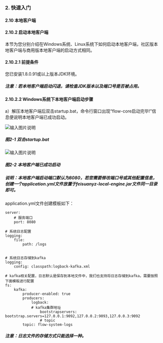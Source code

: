 ### 2. 快速入门

#### 2.10 本地客户端

#### 2.10.2 启动本地客户端

本节为您分别介绍在Windows系统、Linux系统下如何启动本地客户端，社区版本地客户端与商用版本地客户端的启动方式相同。

#### 2.10.2.1 前提条件

您已安装1.8.0.91或以上版本JDK环境。

##### 注意：若本地客户端启动闪退，请检查JDK版本以及端口号是否被占用。

#### 2.10.2.2 Windows系统下本地客户端启动步骤

a）解压本地客户端后双击startup.bat，命令行窗口出现“flow-core启动完毕!”信息便说明本地客户端已成功启动。

![输入图片说明](../../../../images/SoFlu%EF%BC%88%E5%90%8E%E7%AB%AF%EF%BC%89%E5%BC%80%E5%8F%91%E5%B9%B3%E5%8F%B0/1.%20%E6%9C%80%E6%96%B0%E7%89%88%E6%9C%AC%20-%20%E6%9B%B4%E6%96%B0%E6%97%A5%E6%9C%9F%20-%202022.10.08/2.%20%E5%BF%AB%E9%80%9F%E5%85%A5%E9%97%A8/10.%20%E6%9C%AC%E5%9C%B0%E5%AE%A2%E6%88%B7%E7%AB%AF/2-1.png)

##### 图2-1 双击startup.bat

![输入图片说明](../../../../images/SoFlu%EF%BC%88%E5%90%8E%E7%AB%AF%EF%BC%89%E5%BC%80%E5%8F%91%E5%B9%B3%E5%8F%B0/1.%20%E6%9C%80%E6%96%B0%E7%89%88%E6%9C%AC%20-%20%E6%9B%B4%E6%96%B0%E6%97%A5%E6%9C%9F%20-%202022.10.08/2.%20%E5%BF%AB%E9%80%9F%E5%85%A5%E9%97%A8/10.%20%E6%9C%AC%E5%9C%B0%E5%AE%A2%E6%88%B7%E7%AB%AF/2-2.png)

##### 图2-2 本地客户端已成功启动

##### 说明：本地客户端启动端口默认为8080，若您需要修改端口号或其他配置信息，创建一个application.yml文件放置于feisuanyz-local-engine.jar文件同一目录即可。

application.yml文件创建模板如下：

```
server:
    # 服务端口
    port: 8080

# 系统日志配置
logging:
    file:
        path: /logs


# 系统日志存储到kafka
logging:
    config: classpath:logback-kafka.xml

# kafka相关配置，日志默认是保存到本地文件中，我们也支持将日志存储到kafka，需要按照下面模板进行配置
fs:
    kafka:
        producer-enabled: true
        producers:
            logback:
            # kafka集群地址
                bootstrapservers: bootstrap.servers=127.0.0.1:9092,127.0.0.2:9093,127.0.0.3:9092
                # topic
        topic: flow-system-logs
```

##### 注意：日志文件的存储方式只能选择一种。
